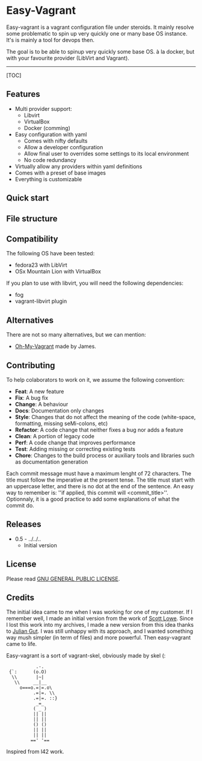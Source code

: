 
# Easy-Vagrant

Easy-vagrant is a vagrant configuration file under steroids. It mainly resolve some problematic to spin up very quickly one or many base OS instance. It's is mainly a tool for devops then.

The goal is to be able to spinup very quickly some base OS. à la docker, but with your favourite provider (LibVirt and Vagrant).

----------

[TOC]

## Features
- Multi provider support:
  - Libvirt
  - VirtualBox
  - Docker (comming)
- Easy configuration with yaml
  - Comes with nifty defaults
  - Allow a developer configuration
  - Allow final user to overrides some settings to its local environment
  - No code redundancy
- Virtually allow any providers within yaml definitions
- Comes with a preset of base images
- Everything is customizable


## Quick start

## File structure

## Compatibility
The following OS have been tested:

- fedora23 with LibVirt
- OSx Mountain Lion with VirtualBox

If you plan to use with libvirt, you will need the following dependencies:

- fog
- vagrant-libvirt plugin

## Alternatives
There are not so many alternatives, but we can mention:

- [Oh-My-Vagrant](https://github.com/purpleidea/oh-my-vagrant) made by James.

## Contributing

To help colaborators to work on it, we assume the following convention:

* **Feat**: A new feature
* **Fix**: A bug fix
* **Change**: A behaviour
* **Docs**: Documentation only changes
* **Style**: Changes that do not affect the meaning of the code (white-space, formatting, missing
  seMi-colons, etc)
* **Refactor**: A code change that neither fixes a bug nor adds a feature
* **Clean**: A portion of legacy code
* **Perf**: A code change that improves performance
* **Test**: Adding missing or correcting existing tests
* **Chore**: Changes to the build process or auxiliary tools and libraries such as documentation
  generation


Each commit message must have a maximum lenght of 72 characters. The title must follow the imperative at the present tense. The title must start with an uppercase letter, and there is no dot at the end of the sentence. An easy way to remember is: ''if applied, this commit will <commit_title>''. Optionnaly, it is a good practice to add some explanations of what the commit do.


## Releases

- 0.5 - ../../..
  - Initial version



## License

Please read [GNU GENERAL PUBLIC LICENSE](LICENSE).

## Credits
The initial idea came to me when I was working for one of my customer. If I remember well, I made an initial version from the work of [Scott Lowe](http://blog.scottlowe.org/2016/01/14/improved-way-yaml-vagrant/). Since I lost this work into my archives, I made a new version from this idea thanks to [Julian Gut](http://juliangut.com/blog/configure-vagrant-hosts-yaml). I was still unhappy with its approach, and I wanted something way mush simpler (in term of files) and more powerful. Then easy-vagrant came to life.

Easy-vagrant is a sort of vagrant-skel, obviously made by skel (:
``` text
           .-.
 {`:      (o.O)
  \\       |~|
   \\     __|__
     o===o.=|=.o\
          .=|=. \\
          .=|=. ::}
           _=_
          ( _ )
          || ||
          || ||
          () ()
          || ||
          || ||
         ==' '==
```
Inspired from l42 work.

